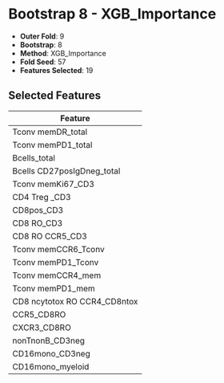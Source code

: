 # Bootstrap 8 - XGB_Importance

- **Outer Fold**: 9
- **Bootstrap**: 8
- **Method**: XGB_Importance
- **Fold Seed**: 57
- **Features Selected**: 19

## Selected Features

| Feature |
|---------|
| Tconv memDR_total |
| Tconv memPD1_total |
| Bcells_total |
| Bcells CD27posIgDneg_total |
| Tconv memKi67_CD3 |
| CD4 Treg _CD3 |
| CD8pos_CD3 |
| CD8 RO_CD3 |
| CD8 RO CCR5_CD3 |
| Tconv memCCR6_Tconv |
| Tconv memPD1_Tconv |
| Tconv memCCR4_mem |
| Tconv memPD1_mem |
| CD8 ncytotox RO CCR4_CD8ntox |
| CCR5_CD8RO |
| CXCR3_CD8RO |
| nonTnonB_CD3neg |
| CD16mono_CD3neg |
| CD16mono_myeloid |
